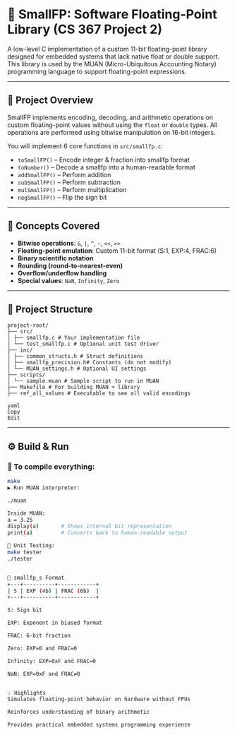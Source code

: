 # 🧮 SmallFP: Software Floating-Point Library (CS 367 Project 2)

A low-level C implementation of a custom 11-bit floating-point library designed for embedded systems that lack native float or double support. This library is used by the MUAN (Micro-Ubiquitous Accounting Notary) programming language to support floating-point expressions.

---

## 📌 Project Overview

SmallFP implements encoding, decoding, and arithmetic operations on custom floating-point values without using the `float` or `double` types. All operations are performed using bitwise manipulation on 16-bit integers.

You will implement 6 core functions in `src/smallfp.c`:

- `toSmallFP()` – Encode integer & fraction into smallfp format  
- `toNumber()` – Decode a smallfp into a human-readable format  
- `addSmallFP()` – Perform addition  
- `subSmallFP()` – Perform subtraction  
- `mulSmallFP()` – Perform multiplication  
- `negSmallFP()` – Flip the sign bit  

---

## 🧠 Concepts Covered

- **Bitwise operations**: `&`, `|`, `^`, `~`, `<<`, `>>`
- **Floating-point emulation**: Custom 11-bit format (S:1, EXP:4, FRAC:6)
- **Binary scientific notation**
- **Rounding (round-to-nearest-even)**
- **Overflow/underflow handling**
- **Special values**: `NaN`, `Infinity`, `Zero`

---

## 📁 Project Structure

```
project-root/
├── src/
│ ├── smallfp.c # Your implementation file
│ └── test_smallfp.c # Optional unit test driver
├── inc/
│ ├── common_structs.h # Struct definitions
│ ├── smallfp_precision.h# Constants (do not modify)
│ └── MUAN_settings.h # Optional UI settings
├── scripts/
│ └── sample.muan # Sample script to run in MUAN
├── Makefile # For building MUAN + library
├── ref_all_values # Executable to see all valid encodings

yaml
Copy
Edit
```
---

## ⚙️ Build & Run

### 🔨 To compile everything:

```bash
make
▶️ Run MUAN interpreter:

./muan

Inside MUAN:
a = 3.25
display(a)       # Shows internal bit representation
print(a)         # Converts back to human-readable output

🧪 Unit Testing:
make tester
./tester


🔎 smallfp_s Format
+---+----------+------------+
| S | EXP (4b) | FRAC (6b)  |
+---+----------+------------+

S: Sign bit

EXP: Exponent in biased format

FRAC: 6-bit fraction

Zero: EXP=0 and FRAC=0

Infinity: EXP=0xF and FRAC=0

NaN: EXP=0xF and FRAC≠0


💡 Highlights
Simulates floating-point behavior on hardware without FPUs

Reinforces understanding of binary arithmetic

Provides practical embedded systems programming experience


